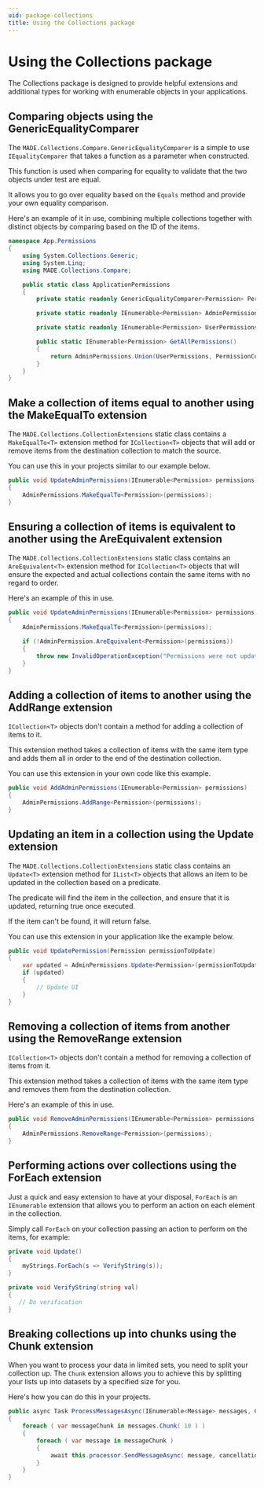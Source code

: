 ```yaml
---
uid: package-collections
title: Using the Collections package
---
```


# Using the Collections package

The Collections package is designed to provide helpful extensions and additional types for working with enumerable objects in your applications.

## Comparing objects using the GenericEqualityComparer

The `MADE.Collections.Compare.GenericEqualityComparer` is a simple to use `IEqualityComparer` that takes a function as a parameter when constructed.

This function is used when comparing for equality to validate that the two objects under test are equal.

It allows you to go over equality based on the `Equals` method and provide your own equality comparison.

Here's an example of it in use, combining multiple collections together with distinct objects by comparing based on the ID of the items.

```csharp
namespace App.Permissions
{
    using System.Collections.Generic;
    using System.Linq;
    using MADE.Collections.Compare;

    public static class ApplicationPermissions
    {
        private static readonly GenericEqualityComparer<Permission> PermissionComparer = new GenericEqualityComparer<Permission>( permission => permission.Id );

        private static readonly IEnumerable<Permission> AdminPermissions = new List<Permission>();

        private static readonly IEnumerable<Permission> UserPermissions = new List<Permission>();

        public static IEnumerable<Permission> GetAllPermissions()
        {
            return AdminPermissions.Union(UserPermissions, PermissionComparer);
        }
    }
}
```

## Make a collection of items equal to another using the MakeEqualTo extension

The `MADE.Collections.CollectionExtensions` static class contains a `MakeEqualTo<T>` extension method for `ICollection<T>` objects that will add or remove items from the destination collection to match the source.

You can use this in your projects similar to our example below.

```csharp
public void UpdateAdminPermissions(IEnumerable<Permission> permissions)
{
    AdminPermissions.MakeEqualTo<Permission>(permissions);
}
```

## Ensuring a collection of items is equivalent to another using the AreEquivalent extension

The `MADE.Collections.CollectionExtensions` static class contains an `AreEquivalent<T>` extension method for `ICollection<T>` objects that will ensure the expected and actual collections contain the same items with no regard to order.

Here's an example of this in use.

```csharp
public void UpdateAdminPermissions(IEnumerable<Permission> permissions)
{
    AdminPermissions.MakeEqualTo<Permission>(permissions);

    if (!AdminPermission.AreEquivalent<Permission>(permissions))
    {
        throw new InvalidOperationException("Permissions were not updated successfully.");
    }
}
```

## Adding a collection of items to another using the AddRange extension

`ICollection<T>` objects don't contain a method for adding a collection of items to it.

This extension method takes a collection of items with the same item type and adds them all in order to the end of the destination collection.

You can use this extension in your own code like this example.

```csharp
public void AddAdminPermissions(IEnumerable<Permission> permissions)
{
    AdminPermissions.AddRange<Permission>(permissions);
}
```

## Updating an item in a collection using the Update extension

The `MADE.Collections.CollectionExtensions` static class contains an `Update<T>` extension method for `IList<T>` objects that allows an item to be updated in the collection based on a predicate.

The predicate will find the item in the collection, and ensure that it is updated, returning true once executed.

If the item can't be found, it will return false.

You can use this extension in your application like the example below.

```csharp
public void UpdatePermission(Permission permissionToUpdate)
{
    var updated = AdminPermissions.Update<Permission>(permissionToUpdate, (p1, p2) => p1.Id == p2.Id);
    if (updated)
    {
        // Update UI
    }
}
```

## Removing a collection of items from another using the RemoveRange extension

`ICollection<T>` objects don't contain a method for removing a collection of items from it.

This extension method takes a collection of items with the same item type and removes them from the destination collection.

Here's an example of this in use.

```csharp
public void RemoveAdminPermissions(IEnumerable<Permission> permissions)
{
    AdminPermissions.RemoveRange<Permission>(permissions);
}
```

## Performing actions over collections using the ForEach extension

Just a quick and easy extension to have at your disposal, `ForEach` is an `IEnumerable` extension that allows you to perform an action on each element in the collection. 

Simply call `ForEach` on your collection passing an action to perform on the items, for example:

```csharp
private void Update()
{
    myStrings.ForEach(s => VerifyString(s));
}

private void VerifyString(string val)
{
   // Do verification
}
```

## Breaking collections up into chunks using the Chunk extension

When you want to process your data in limited sets, you need to split your collection up. The `Chunk` extension allows you to achieve this by splitting your lists up into datasets by a specified size for you.

Here's how you can do this in your projects.

```csharp
public async Task ProcessMessagesAsync(IEnumerable<Message> messages, CancellationToken cancellationToken = default )
{
    foreach ( var messageChunk in messages.Chunk( 10 ) )
    {
        foreach ( var message in messageChunk )
        {
            await this.processor.SendMessageAsync( message, cancellationToken );
        }
    }
}
```
